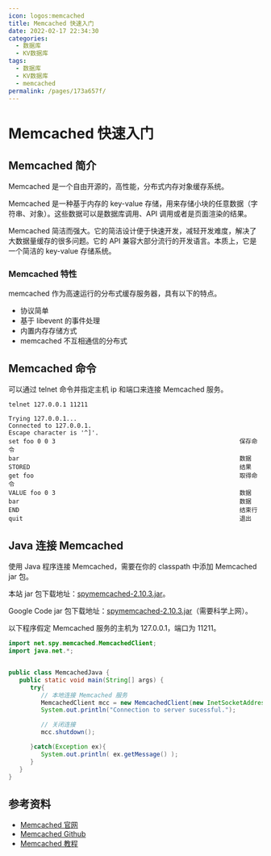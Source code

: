 ```yaml
---
icon: logos:memcached
title: Memcached 快速入门
date: 2022-02-17 22:34:30
categories:
  - 数据库
  - KV数据库
tags:
  - 数据库
  - KV数据库
  - memcached
permalink: /pages/173a657f/
---
```


# Memcached 快速入门

## Memcached 简介

Memcached 是一个自由开源的，高性能，分布式内存对象缓存系统。

Memcached 是一种基于内存的 key-value 存储，用来存储小块的任意数据（字符串、对象）。这些数据可以是数据库调用、API 调用或者是页面渲染的结果。

Memcached 简洁而强大。它的简洁设计便于快速开发，减轻开发难度，解决了大数据量缓存的很多问题。它的 API 兼容大部分流行的开发语言。本质上，它是一个简洁的 key-value 存储系统。

### Memcached 特性

memcached 作为高速运行的分布式缓存服务器，具有以下的特点。

- 协议简单
- 基于 libevent 的事件处理
- 内置内存存储方式
- memcached 不互相通信的分布式

## Memcached 命令

可以通过 telnet 命令并指定主机 ip 和端口来连接 Memcached 服务。

```
telnet 127.0.0.1 11211

Trying 127.0.0.1...
Connected to 127.0.0.1.
Escape character is '^]'.
set foo 0 0 3                                                   保存命令
bar                                                             数据
STORED                                                          结果
get foo                                                         取得命令
VALUE foo 0 3                                                   数据
bar                                                             数据
END                                                             结束行
quit                                                            退出
```

## Java 连接 Memcached

使用 Java 程序连接 Memcached，需要在你的 classpath 中添加 Memcached jar 包。

本站 jar 包下载地址：[spymemcached-2.10.3.jar](https://www.runoob.com/try/download/spymemcached-2.10.3.jar)。

Google Code jar 包下载地址：[spymemcached-2.10.3.jar](http://code.google.com/p/spymemcached/downloads/list)（需要科学上网）。

以下程序假定 Memcached 服务的主机为 127.0.0.1，端口为 11211。

```java
import net.spy.memcached.MemcachedClient;
import java.net.*;


public class MemcachedJava {
   public static void main(String[] args) {
      try{
         // 本地连接 Memcached 服务
         MemcachedClient mcc = new MemcachedClient(new InetSocketAddress("127.0.0.1", 11211));
         System.out.println("Connection to server sucessful.");

         // 关闭连接
         mcc.shutdown();

      }catch(Exception ex){
         System.out.println( ex.getMessage() );
      }
   }
}
```

## 参考资料

- [Memcached 官网](https://memcached.org/)
- [Memcached Github](https://github.com/memcached/memcached/)
- [Memcached 教程](https://www.runoob.com/memcached/memcached-tutorial.html)